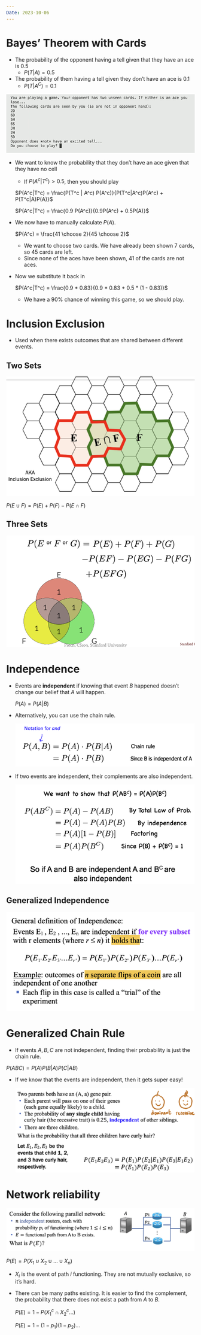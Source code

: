 ```yaml
---
Date: 2023-10-06
---
```

# Bayes’ Theorem with Cards

- The probability of the opponent having a tell given that they have an ace is 0.5
    - $P(T|A) = 0.5$﻿
- The probability of them having a tell given they don’t have an ace is 0.1
    - $P(T|A^C) = 0.1$﻿

![Untitled 179.png](attachments/Untitled%20179.png)

- We want to know the probability that they don’t have an ace given that they have no cell
    
    - If $P(A^c | T^c) > 0.5$﻿, then you should play
    
    $P(A^c|T^c) = \frac{P(T^c | A^c) P(A^c)}{P(T^c|A^c)P(A^c) + P(T^c|A)P(A)}$
    
    $P(A^c|T^c) = \frac{0.9 P(A^c)}{0.9P(A^c) + 0.5P(A)}$
    
- We now have to manually calculate $P(A)$﻿.
    
    $P(A^c) = \frac{41 \choose 2}{45 \choose 2}$
    
    - We want to choose two cards. We have already been shown 7 cards, so 45 cards are left.
    - Since none of the aces have been shown, 41 of the cards are not aces.
- Now we substitute it back in
    
    $P(A^c|T^c) = \frac{0.9 * 0.83}{0.9 * 0.83 + 0.5 * (1 - 0.83)}$
    
    - We have a 90% chance of winning this game, so we should play.

# Inclusion Exclusion

- Used when there exists outcomes that are shared between different events.

## Two Sets

![Untitled 1 142.png](attachments/Untitled%201%20142.png)

$P(E \cup F) = P(E) + P(F) - P(E\cap F)$

## Three Sets

![Untitled 2 141.png](attachments/Untitled%202%20141.png)

# Independence

- Events are **independent** if knowing that event $B$﻿ happened doesn’t change our belief that $A$﻿ will happen.
    
    $P(A) = P(A | B)$
    
- Alternatively, you can use the chain rule.
    
    ![Untitled 3 138.png](attachments/Untitled%203%20138.png)
    
- If two events are independent, their complements are also independent.
    
    ![Untitled 4 133.png](attachments/Untitled%204%20133.png)
    

## Generalized Independence

![Untitled 5 131.png](attachments/Untitled%205%20131.png)

# Generalized Chain Rule

- If events $A, B, C$﻿ are not independent, finding their probability is just the chain rule.

$P(ABC) = P(A) P(B|A) P(C|AB)$

- If we know that the events are independent, then it gets super easy!
    
    ![Untitled 6 129.png](attachments/Untitled%206%20129.png)
    

# Network reliability

![Untitled 7 126.png](attachments/Untitled%207%20126.png)

$P(E) = P(X_1 \cup X_2 \cup \dots \cup X_n)$

- $X_i$﻿ is the event of path $i$﻿ functioning. They are not mutually exclusive, so it’s hard.
- There can be many paths existing. It is easier to find the complement, the probability that there does not exist a path from $A$﻿ to $B$﻿.
    
    $P(E) = 1 - P(X_1^c \cap X_2^c \dots)$
    
    $P(E) = 1 - (1-p_1)(1-p_2)\dots$